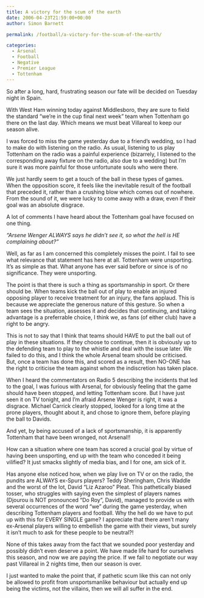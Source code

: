 ```yaml
---
title: A victory for the scum of the earth
date: 2006-04-23T21:59:00+00:00
author: Simon Barnett

permalink: /football/a-victory-for-the-scum-of-the-earth/

categories:
  - Arsenal
  - Football
  - Negative
  - Premier League
  - Tottenham
---
```

So after a long, hard, frustrating season our fate will be decided on Tuesday night in Spain.

With West Ham winning today against Middlesboro, they are sure to field the standard &#8220;we&#8217;re in the cup final next week&#8221; team when Tottenham go there on the last day. Which means we must beat Villareal to keep our season alive.

I was forced to miss the game yesterday due to a friend&#8217;s wedding, so I had to make do with listening on the radio. As usual, listening to us play Tottenham on the radio was a painful experience (bizarrely, I listened to the corresponding away fixture on the radio, also due to a wedding) but I&#8217;m sure it was more painful for those unfortunate souls who were there.

We just hardly seem to get a touch of the ball in these types of games. When the opposition score, it feels like the inevitable result of the football that preceded it, rather than a crushing blow which comes out of nowhere. From the sound of it, we were lucky to come away with a draw, even if their goal was an absolute disgrace.

A lot of comments I have heard about the Tottenham goal have focused on one thing.

<span style="font-style: italic">&#8220;Arsene Wenger ALWAYS says he didn&#8217;t see it, so what the hell is HE complaining about?&#8221;</span>

Well, as far as I am concerned this completely misses the point. I fail to see what relevance that statement has here at all. Tottenham were unsporting. It&#8217;s as simple as that. What anyone has ever said before or since is of no significance. They were unsporting.

The point is that there is such a thing as sportsmanship in sport. Or there should be. When teams kick the ball out of play to enable an injured opposing player to receive treatment for an injury, the fans applaud. This is because we appreciate the generous nature of this gesture. So when a team sees the situation, assesses it and decides that continuing, and taking advantage is a preferrable choice, I think we, as fans (of either club) have a right to be angry.

This is not to say that I think that teams should HAVE to put the ball out of play in these situations. If they choose to continue, then it is obviously up to the defending team to play to the whistle and deal with the issue later. We failed to do this, and I think the whole Arsenal team should be criticised. But, once a team has done this, and scored as a result, then NO-ONE has the right to criticise the team against whom the indiscretion has taken place.

When I heard the commentators on Radio 5 describing the incidents that led to the goal, I was furious with Arsenal, for obviously feeling that the game should have been stopped, and letting Tottenham score. But I have just seen it on TV tonight, and I&#8217;m afraid Arsene Wenger is right, it was a disgrace. Michael Carrick clearly stopped, looked for a long time at the prone players, thought about it, and chose to ignore them, before playing the ball to Davids.

And yet, by being accused of a lack of sportsmanship, it is apparently Tottenham that have been wronged, not Arsenal!!

How can a situation where one team has scored a crucial goal by virtue of having been unsporting, end up with the team who conceded it being vilified? It just smacks slightly of media bias, and I for one, am sick of it.

Has anyone else noticed how, when we play live on TV or on the radio, the pundits are ALWAYS ex-Spurs players? Teddy Sheringham, Chris Waddle and the worst of the lot, David &#8220;Liz Azaroo&#8221; Pleat. This pathetically biased tosser, who struggles with saying even the simplest of players names (Djourou is NOT pronounced &#8220;Do Roy&#8221;, David), managed to provide us with several occurrences of the word &#8220;we&#8221; during the game yesterday, when describing Tottenham players and football. Why the hell do we have to put up with this for EVERY SINGLE game? I appreciate that there aren&#8217;t many ex-Arsenal players willing to embellish the game with their views, but surely it isn&#8217;t much to ask for these people to be neutral?!

None of this takes away from the fact that we sounded poor yesterday and possibly didn&#8217;t even deserve a point. We have made life hard for ourselves this season, and now we are paying the price. If we fail to negotiate our way past Villareal in 2 nights time, then our season is over.

I just wanted to make the point that, if pathetic scum like this can not only be allowed to profit from unsportsmanlike behaviour but actually end up being the victims, not the villains, then we will all suffer in the end.
